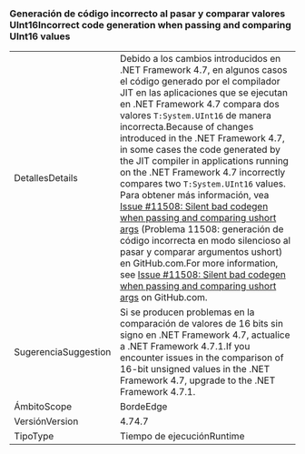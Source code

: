 ### <a name="incorrect-code-generation-when-passing-and-comparing-uint16-values"></a><span data-ttu-id="f2703-101">Generación de código incorrecto al pasar y comparar valores UInt16</span><span class="sxs-lookup"><span data-stu-id="f2703-101">Incorrect code generation when passing and comparing UInt16 values</span></span>

|   |   |
|---|---|
|<span data-ttu-id="f2703-102">Detalles</span><span class="sxs-lookup"><span data-stu-id="f2703-102">Details</span></span>|<span data-ttu-id="f2703-103">Debido a los cambios introducidos en .NET Framework 4.7, en algunos casos el código generado por el compilador JIT en las aplicaciones que se ejecutan en .NET Framework 4.7 compara dos valores <code>T:System.UInt16</code> de manera incorrecta.</span><span class="sxs-lookup"><span data-stu-id="f2703-103">Because of changes introduced in the .NET Framework 4.7, in some cases the code generated by the JIT compiler in applications running on the .NET Framework 4.7 incorrectly compares two <code>T:System.UInt16</code> values.</span></span> <span data-ttu-id="f2703-104">Para obtener más información, vea [Issue #11508: Silent bad codegen when passing and comparing ushort args](https://github.com/dotnet/coreclr/issues/11508) (Problema 11508: generación de código incorrecta en modo silencioso al pasar y comparar argumentos ushort) en GitHub.com.</span><span class="sxs-lookup"><span data-stu-id="f2703-104">For more information, see [Issue #11508: Silent bad codegen when passing and comparing ushort args](https://github.com/dotnet/coreclr/issues/11508) on GitHub.com.</span></span>|
|<span data-ttu-id="f2703-105">Sugerencia</span><span class="sxs-lookup"><span data-stu-id="f2703-105">Suggestion</span></span>|<span data-ttu-id="f2703-106">Si se producen problemas en la comparación de valores de 16 bits sin signo en .NET Framework 4.7, actualice a .NET Framework 4.7.1.</span><span class="sxs-lookup"><span data-stu-id="f2703-106">If you encounter issues in the comparison of 16-bit unsigned values in the .NET Framework 4.7, upgrade to the .NET Framework 4.7.1.</span></span>|
|<span data-ttu-id="f2703-107">Ámbito</span><span class="sxs-lookup"><span data-stu-id="f2703-107">Scope</span></span>|<span data-ttu-id="f2703-108">Borde</span><span class="sxs-lookup"><span data-stu-id="f2703-108">Edge</span></span>|
|<span data-ttu-id="f2703-109">Versión</span><span class="sxs-lookup"><span data-stu-id="f2703-109">Version</span></span>|<span data-ttu-id="f2703-110">4.7</span><span class="sxs-lookup"><span data-stu-id="f2703-110">4.7</span></span>|
|<span data-ttu-id="f2703-111">Tipo</span><span class="sxs-lookup"><span data-stu-id="f2703-111">Type</span></span>|<span data-ttu-id="f2703-112">Tiempo de ejecución</span><span class="sxs-lookup"><span data-stu-id="f2703-112">Runtime</span></span>|


